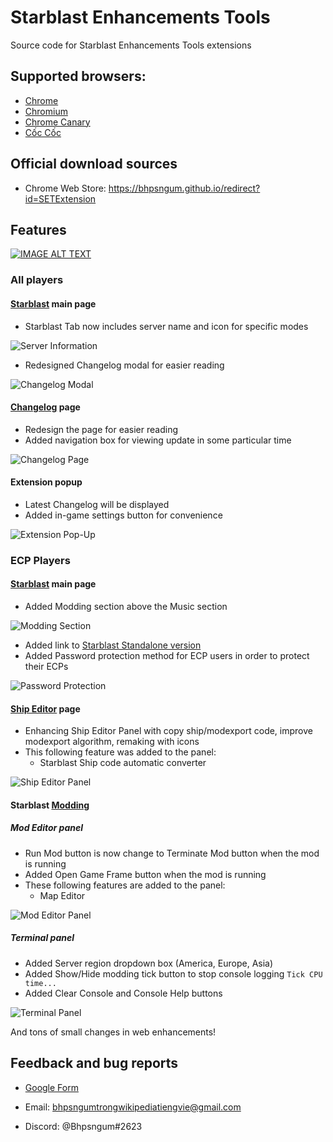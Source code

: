 # Starblast Enhancements Tools
Source code for Starblast Enhancements Tools extensions

## Supported browsers:

* [Chrome](https://www.google.com/chrome/)
* [Chromium](https://www.chromium.org/)
* [Chrome Canary](https://www.google.com/chrome/canary/)
* [Cốc Cốc](https://coccoc.com/en)

## Official download sources

* Chrome Web Store: https://bhpsngum.github.io/redirect?id=SETExtension

## Features
[![IMAGE ALT TEXT](http://img.youtube.com/vi/ptsPT5CF2MU/0.jpg)](http://www.youtube.com/watch?v=ptsPT5CF2MU "(Video) All SET Features")

### All players


#### [Starblast](https://starblast.io) main page

* Starblast Tab now includes server name and icon for specific modes

![Server Information](https://raw.githubusercontent.com/Bhpsngum/img-src/master/ServerInfo.png)

* Redesigned Changelog modal for easier reading

![Changelog Modal](https://raw.githubusercontent.com/Bhpsngum/img-src/master/Changelog.PNG)

#### [Changelog](https://starblast.io/changelog.txt) page

* Redesign the page for easier reading
* Added navigation box for viewing update in some particular time

![Changelog Page](https://raw.githubusercontent.com/Bhpsngum/img-src/master/ChangelogPage.PNG)

#### Extension popup

* Latest Changelog will be displayed
* Added in-game settings button for convenience

![Extension Pop-Up](https://raw.githubusercontent.com/Bhpsngum/img-src/master/ExtensionPopup.png)

### ECP Players

#### [Starblast](https://starblast.io) main page


* Added Modding section above the Music section

![Modding Section](https://raw.githubusercontent.com/Bhpsngum/img-src/master/ModdingSection.png)

* Added link to [Starblast Standalone version](https://dankdmitron.github.io)
* Added Password protection method for ECP users in order to protect their ECPs

![Password Protection](https://raw.githubusercontent.com/Bhpsngum/img-src/master/PasswordProtection.png)

#### [Ship Editor](https://starblast.io/shipeditor/) page

* Enhancing Ship Editor Panel with copy ship/modexport code, improve modexport algorithm, remaking with icons
* This following feature was added to the panel:
  * Starblast Ship code automatic converter

![Ship Editor Panel](https://raw.githubusercontent.com/Bhpsngum/img-src/master/ShipEditorPanel.PNG)

#### Starblast [Modding](https://starblast.io/modding.html)

##### Mod Editor panel
* Run Mod button is now change to Terminate Mod button when the mod is running
* Added Open Game Frame button when the mod is running
* These following features are added to the panel:
  * Map Editor

![Mod Editor Panel](https://raw.githubusercontent.com/Bhpsngum/img-src/master/ModEditorPanel.png)

##### Terminal panel

* Added Server region dropdown box (America, Europe, Asia)
* Added Show/Hide modding tick button to stop console logging `Tick CPU time...`
* Added Clear Console and Console Help buttons

![Terminal Panel](https://raw.githubusercontent.com/Bhpsngum/img-src/master/TerminalPanel.png)


And tons of small changes in web enhancements!
## Feedback and bug reports

* [Google Form](https://docs.google.com/forms/d/e/1FAIpQLSf9CpBf3y2-xB3IdhktvYOWgUJB_cgUuaFPUH3UxonHs64pyQ/viewform?usp=sf_link)

* Email: [bhpsngumtrongwikipediatiengvie@gmail.com](https://mail.google.com/mail/u/0/?view=cm&fs=1&to=bhpsngumtrongwikipediatiengvie@gmail.com&tf=1)
* Discord: @Bhpsngum#2623

